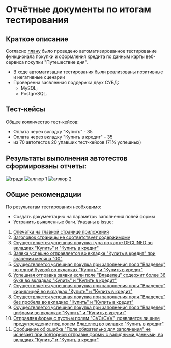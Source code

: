 # Отчётные документы по итогам тестирования
## Краткое описание
Согласно [плану](https://github.com/Khorolskaia-V/QA_Diploma/blob/main/documents/Plan.md) было проведено автоматизированное тестирование функционала покупки и оформления кредита по данным карты веб-сервиса покупки "Путешествие дня".

+ В ходе автоматизации тестирования были реализованы позитивные и негативные сценарии
+ Проверенна заявленная поддержка двух СУБД:
    + MySQL;
    + PostgreSQL.

## Тест-кейсы

Общее колличество тест-кейсов:
+ Оплата через вкладку "Купить" - 35
+ Оплата через вкладку "Купить в кредит" - 35
+ из 70 автотестов 20 упавших тест-кейсов (71% успешных)

## Результаты выполнения автотестов сформированы отчеты:
![градл](https://github.com/Khorolskaia-V/QA_Diploma/assets/140549226/3d3e1cba-690e-4942-9247-74971430c4a8)
![аллюр 1](https://github.com/Khorolskaia-V/QA_Diploma/assets/140549226/641c82e8-125f-4f12-87db-01e0b1606831)
![аллюр 2](https://github.com/Khorolskaia-V/QA_Diploma/assets/140549226/e6a09bd7-d0a3-4831-8b0f-f7f861693183)

## Общие рекомендации
По результатам тестирования необходимо:
+ Создать документацию на параметры заполнения полей формы
+ Устранить выявленные баги. Указаны в issue:
1. [Опечатка на главной странице приложения](https://github.com/Khorolskaia-V/QA_Diploma/issues/1)
2. [Заголовок страницы не соответствует содержимому](https://github.com/Khorolskaia-V/QA_Diploma/issues/2)
3. [Осуществляется успешная покупка тура по карте DECLINED во вкладках "Купить" и "Купить в кредит"](https://github.com/Khorolskaia-V/QA_Diploma/issues/3)
4. [Заявка успешно отправляется во вкладке "Купить в кредит" при значении месяца "00"](https://github.com/Khorolskaia-V/QA_Diploma/issues/4)
5. [Осуществляется успешная покупка при заполнения поля "Владелец" по одной буквой во вкладках "Купить" и "Купить в кредит"](https://github.com/Khorolskaia-V/QA_Diploma/issues/5)
6. [Успешная отправка заявки если поле "Владелец" содержит более 36 букв во вкладках "Купить" и "Купить в кредит"](https://github.com/Khorolskaia-V/QA_Diploma/issues/6)
7. [Осуществляется успешная покупка при заполнения поля "Владелец" кириллицей во вкладках "Купить" и "Купить в кредит"](https://github.com/Khorolskaia-V/QA_Diploma/issues/7)
8. [Осуществляется успешная покупка при заполнения поля "Владелец" без пробела во вкладках "Купить" и "Купить в кредит"](https://github.com/Khorolskaia-V/QA_Diploma/issues/8)
9. [Осуществляется успешная покупка при заполнения поля "Владелец" цифрами во вкладках "Купить" и "Купить в кредит"](https://github.com/Khorolskaia-V/QA_Diploma/issues/9)
10. [Отправляя форму с пустым полем "CVC/CVV", появляется лишнее предупреждение под полем Владелец во вкладке "Купить в кредит"](https://github.com/Khorolskaia-V/QA_Diploma/issues/10)
11. [Cообщение об ошибке "Поле обязательно для заполнения" не исчезает при повторной отправке формы с валидными данными, во вкладках "Купить" и "Купить в кредит"](https://github.com/Khorolskaia-V/QA_Diploma/issues/11)
